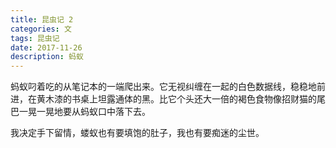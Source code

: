 ```yaml
---
title: 昆虫记 2
categories: 文
tags: 昆虫记
date: 2017-11-26
description: 蚂蚁
---
```

蚂蚁叼着吃的从笔记本的一端爬出来。它无视纠缠在一起的白色数据线，稳稳地前进，在黄木漆的书桌上坦露通体的黑。比它个头还大一倍的褐色食物像招财猫的尾巴一晃一晃地要从蚂蚁口中落下去。

我决定手下留情，蝼蚁也有要填饱的肚子，我也有要痴迷的尘世。
